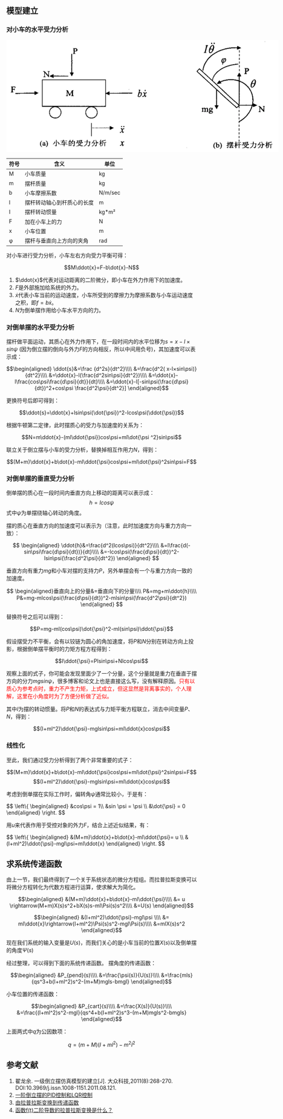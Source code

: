 ## 模型建立

### 对小车的水平受力分析

<span class="image main">
<img class="main img-in-blog" style="max-width: 45rem" src="./blogs/一阶倒立摆的系统模型/system_diagram.webp" alt="系统框图" />
</span>

| 符号 | 含义                       | 单位    |
| ---- | -------------------------- | ------- |
| M    | 小车质量                   | kg      |
| m    | 摆杆质量                   | kg      |
| b    | 小车摩擦系数               | N/m/sec |
| l    | 摆杆转动轴心到杆质心的长度 | m       |
| I    | 摆杆转动惯量               | kg*m²   |
| F    | 加在小车上的力             | N       |
| x    | 小车位置                   | m       |
| φ    | 摆杆与垂直向上方向的夹角   | rad     |

对小车进行受力分析，小车左右方向受力平衡可得：

$$M\ddot{x}=F-b\dot{x}-N$$

1. $\ddot{x}$代表对运动距离的二阶微分，即小车在外力作用下的加速度。
2. $F$是外部施加给系统的外力。
3. $\dot{x}$代表小车当前的运动速度，小车所受到的摩擦力为摩擦系数与小车运动速度之积，即$f=b\dot{x}$。
4. $N$为倒单摆作用给小车水平方向的力。

### 对倒单摆的水平受力分析

摆杆做平面运动，其质心在外力作用下，在一段时间内的水平位移为$s= x-l×sin\psi$ (因为倒立摆的倒向与外力$F$的方向相反，所以中间用负号)，其加速度可以表示成：

$$\begin{aligned}
\ddot{s}&=\frac {d^2s}{dt^2}\\\\
&=\frac{d^2( x-l×sin\psi)}{dt^2}\\\\
&=\ddot{x}-l(\frac{d^2sin\psi}{dt^2})\\\\
&=\ddot{x}-l\frac{cos\psi\frac{d\psi}{dt}}{dt}\\\\
&=\ddot{x}-l[-sin\psi(\frac{d\psi}{dt})^2+cos\psi \frac{d^2\psi}{dt^2}]
\end{aligned}$$

更换符号后即可得到：

$$\ddot{s}=\ddot{x}+lsin\psi(\dot{\psi})^2-lcos\psi(\ddot{\psi})$$

根据牛顿第二定律，此时摆质心的受力与加速度的关系为：

$$N=m\ddot{x}-(ml\ddot{\psi})cos\psi+ml\dot{\psi ^2}sin\psi$$

联立关于倒立摆与小车的受力分析，替换掉相互作用力$N$，得到：

$$(M+m)\ddot{x}+b\dot{x}-ml\ddot{\psi}cos\psi+ml\dot{\psi}^2sin\psi=F$$

### 对倒单摆的垂直受力分析

倒单摆的质心在一段时间内垂直方向上移动的距离可以表示成：$$h=lcos\psi$$
式中$\psi$为单摆绕轴心转动的角度。

摆的质心在垂直方向的加速度可以表示为（注意，此时加速度方向与重力方向一致）：

$$
\begin{aligned}
\ddot{h}&=\frac{d^2(lcos\psi)}{dt^2}\\\\
&=l\frac{d(-sin\psi\frac{d\psi}{dt})}{dt}\\\\
&=-lcos\psi(\frac{d\psi}{dt})^2-lsin\psi(\frac{d^2\psi}{dt^2})
\end{aligned}
$$

垂直方向有重力$mg$和小车对摆的支持力$P$，另外单摆会有一个与重力方向一致的加速度。

$$
\begin{aligned}垂直向上的分量&=垂直向下的分量\\\\
P&=mg+m\ddot{h}\\\\
P&=mg-mlcos\psi(\frac{d\psi}{dt})^2-mlsin\psi(\frac{d^2\psi}{dt^2})
\end{aligned}
$$

替换符号之后可以得到：

$$P=mg-ml(cos\psi)\dot{\psi}^2-ml(sin\psi)\ddot{\psi}$$

假设摆受力不平衡，会有以铰链为圆心的角加速度，将$P$和$N$分别在转动方向上投影，根据倒单摆平衡时的力矩方程方程得到：

$$I\ddot{\psi}=Plsin\psi+Nlcos\psi$$

观察上面的式子，你可能会发现里面少了一个分量，这个分量就是重力在垂直于摆方向的分力$mgsin\psi$，很多博客和论文上也是直接这么写，没有解释原因。<font color='red'>只有以质心为参考点时，重力不产生力矩，上式成立，但这显然是背离事实的，个人理解，这里在小角度时为了方便分析做了近似。</font>

其中$I$为摆的转动惯量。将$P$和$N$的表达式与力矩平衡方程联立，消去中间变量$P$、$N$，得到：

$$(I+ml^2)\ddot{\psi}-mglsin\psi=ml\ddot{x}cos\psi$$

### 线性化

至此，我们通过受力分析得到了两个非常重要的式子：

$$(M+m)\ddot{x}+b\dot{x}-ml\ddot{\psi}cos\psi+ml\dot{\psi}^2sin\psi=F$$
$$(I+ml^2)\ddot{\psi}-mglsin\psi=ml\ddot{x}cos\psi$$

考虑到倒单摆在实际工作时，偏转角$\psi$通常比较小，于是有：

$$
\left\\{
\begin{aligned}
&cos\psi = 1\\\\
&sin \psi = \psi \\\\
&\dot{\psi} = 0
\end{aligned}
\right.
$$

用$u$来代表作用于受控对象的外力$F$，结合上述近似结果，有：

$$
\left\\{
\begin{aligned}
&(M+m)\ddot{x}+b\dot{x}-ml\ddot{\psi}= u \\\\
&(I+ml^2)\ddot{\psi}-mgl\psi=ml\ddot{x}
\end{aligned}
\right.
$$

## 求系统传递函数

由上一节，我们最终得到了一个关于系统状态的微分方程组。而拉普拉斯变换可以将微分方程转化为代数方程进行运算，使求解大为简化。

$$\begin{aligned}
&(M+m)\ddot{x}+b\dot{x}-ml\ddot{\psi}\\\\
&= u \rightarrow(M+m)X(s)s^2+bX(s)s-ml\Psi(s)s^2\\\\
&=U(s)
\end{aligned}$$

$$\begin{aligned}
&(I+ml^2)\ddot{\psi}-mgl\psi \\\\
&= ml\ddot{x}\rightarrow(I+ml^2)\Psi(s)s^2-mgl\Psi(s)\\\\
&=mlX(s)s^2
\end{aligned}$$

现在我们系统的输入变量是$U(s)$，而我们关心的是小车当前的位置$X(s)$以及倒单摆的角度$\Psi(s)$

经过整理，可以得到下面的系统传递函数。
摆角度的传递函数：

$$\begin{aligned}
&P_{pend}(s)\\\\
&=\frac{\psi(s)}{U(s)}\\\\
&=\frac{mls}{qs^3+b(I+ml^2)s^2-(m+M)mgls-bmgl}
\end{aligned}$$

小车位置的传递函数：

$$\begin{aligned}
&P_{cart}(s)\\\\
&=\frac{X(s)}{U(s)}\\\\
&=\frac{(I+ml^2)s^2-mgl}{qs^4+b(I+ml^2)s^3-(m+M)mgls^2-bmgls}
\end{aligned}$$

上面两式中$q$为公因数项：

$$q=(m+M)(I+ml^2)-m^2l^2$$

## 参考文献

1. 翟龙余. 一级倒立摆仿真模型的建立[J]. 大众科技,2011(8):268-270. DOI:10.3969/j.issn.1008-1151.2011.08.121.
2. [一阶倒立摆的PID控制和LQR控制](https://zhuanlan.zhihu.com/p/54071212)
3. [由拉普拉斯变换到传递函数](https://zhuanlan.zhihu.com/p/146769901)
4. [函数f(t)二阶导数的拉普拉斯变换是什么？](https://zhidao.baidu.com/question/1644891172367246940.html)
